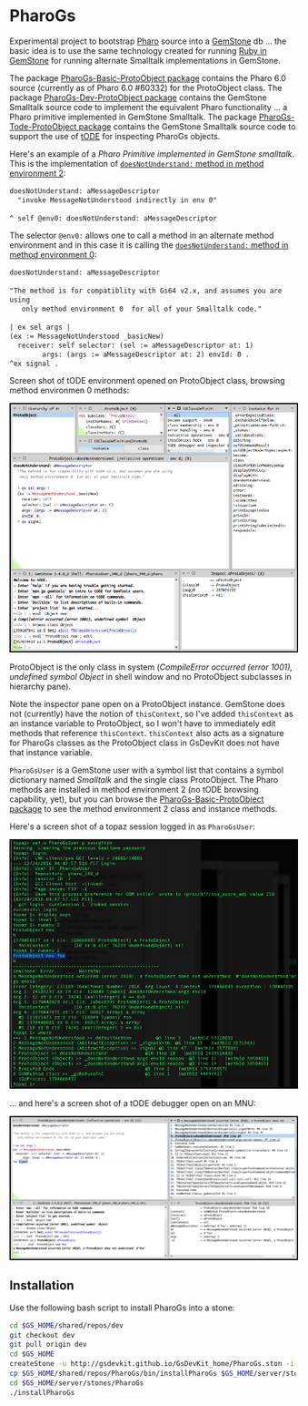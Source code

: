 # PharoGs

Experimental project to bootstrap [Pharo](http://pharo.org/web) source into a [GemStone](https://gemtalksystems.com/products/gs64/) db ... the basic idea is to use the same technology created for running [Ruby in GemStone](https://github.com/MagLev/maglev) for running alternate Smalltalk implementations in GemStone.

The package [PharoGs-Basic-ProtoObject package][1] contains the Pharo 6.0 source (currently as of Pharo 6.0 #60332) for the ProtoObject class. The package [PharoGs-Dev-ProtoObject package][2] contains the GemStone Smalltalk source code to implement the equivalent Pharo functionality ... a Pharo primitive implemented in GemStone Smalltalk. The package [PharoGs-Tode-ProtoObject package][3] contains the GemStone Smalltalk source code to support the use of [tODE](https://github.com/dalehenrich/tode) for inspecting PharoGs objects.

Here's an example of a *Pharo Primitive implemented in GemStone smalltalk*. This is the implementation of [`doesNotUnderstand:` method in method environment 2][4]:

```Smalltalk
doesNotUnderstand: aMessageDescriptor
  "invoke MessageNotUnderstood indirectly in env 0"

^ self @env0: doesNotUnderstand: aMessageDescriptor
```

The selector `@env0:` allows one to call a method in an alternate method environment and in this case it is calling the [`doesNotUnderstand:` method in method environment 0][5]:

```Smalltalk
doesNotUnderstand: aMessageDescriptor

"The method is for compatiblity with Gs64 v2.x, and assumes you are using 
   only method environment 0  for all of your Smalltalk code."

| ex sel args |
(ex := MessageNotUnderstood _basicNew)
  receiver: self selector: (sel := aMessageDescriptor at: 1) 
		args: (args := aMessageDescriptor at: 2) envId: 0 .
^ex signal .
```

Screen shot of tODE environment opened on ProtoObject class, browsing method environmen 0 methods:

<img style="border: 2px solid #000000;" src="https://raw.githubusercontent.com/dalehenrich/PharoGs/gs/docs/images/tode_2016-12-24.png" />

ProtoObject is the only class in system (*CompileError occurred (error 1001), undefined symbol  Object* in shell window and no ProtoObject subclasses in hierarchy pane). 

Note the inspector pane open on a ProtoObject instance. GemStone does not (currently) have the notion of `thisContext`, so I've added `thisContext` as an instance variable to ProtoObject, so I won't have to immediately edit methods that reference `thisContext`. `thisContext` also acts as a signature for PharoGs classes as the ProtoObject class in GsDevKit does not have that instance variable. 

`PharoGsUser` is a GemStone user with a symbol list that contains a symbol dictionary named *Smalltalk* and the single class ProtoObject. The Pharo methods are installed in method environment 2 (no tODE browsing capability, yet), but you can browse the [PharoGs-Basic-ProtoObject package][1] to see the method environment 2 class and instance methods. 

Here's a screen shot of a topaz session logged in as `PharoGsUser`:

<img style="border: 2px solid #000000;" src="https://raw.githubusercontent.com/dalehenrich/PharoGs/gs/docs/images/topaz_2016-12-24.png" />


... and here's a screen shot of a tODE debugger open on an MNU:

<img style="border: 2px solid #000000;" src="https://raw.githubusercontent.com/dalehenrich/PharoGs/gs/docs/images/tode_debugger_2016-12-24.png" />

## Installation

Use the following bash script to install PharoGs into a stone:

```sh
cd $GS_HOME/shared/repos/dev
git checkout dev
git pull origin dev
cd $GS_HOME
createStone -u http://gsdevkit.github.io/GsDevKit_home/PharoGs.ston -i PharoGs -l PharoGs PharoGs 3.4.0
cp $GS_HOME/shared/repos/PharoGs/bin/installPharoGs $GS_HOME/server/stones/PharoGs
cd $GS_HOME/server/stones/PharoGs
./installPharoGs
```

[1]: pharo/PharoGs-Basic-ProtoObject.package/ProtoObject.class
[2]: pharo/PharoGs-Dev-ProtoObject.package/ProtoObject.extension
[3]: pharo/PharoGs-Tode-ProtoObject.package/ProtoObject.extension
[4]: pharo/PharoGs-Basic-ProtoObject.package/ProtoObject.class/instance/doesNotUnderstand..st
[5]: pharo/PharoGs-Dev-ProtoObject.package/ProtoObject.extension/instance/doesNotUnderstand..st

